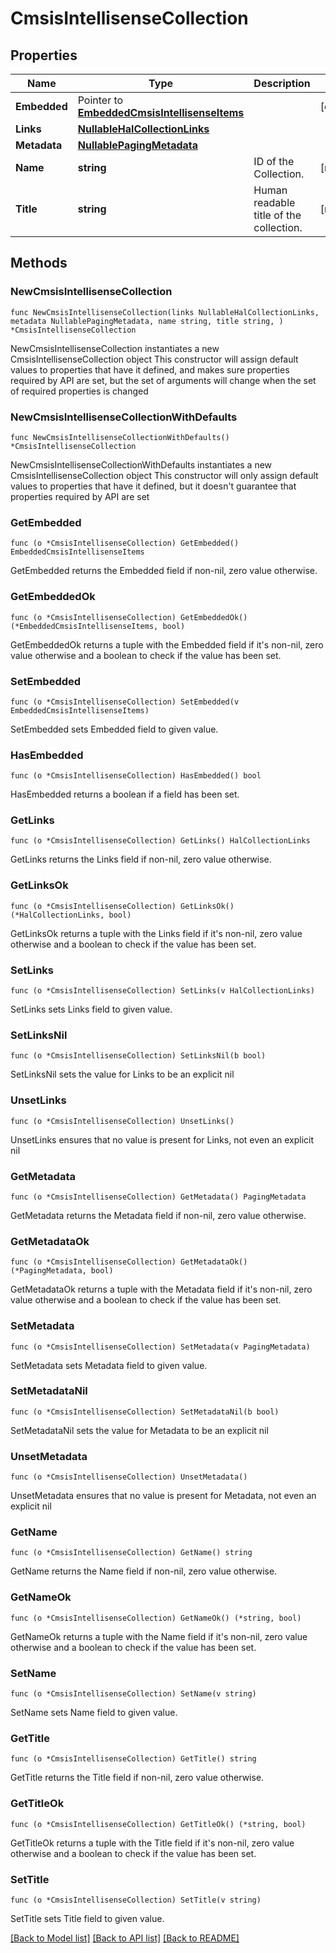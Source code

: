 <!--
Copyright (C) 2020-2025 Arm Limited or its affiliates and Contributors. All rights reserved.
SPDX-License-Identifier: Apache-2.0
-->
# CmsisIntellisenseCollection

## Properties

Name | Type | Description | Notes
------------ | ------------- | ------------- | -------------
**Embedded** | Pointer to [**EmbeddedCmsisIntellisenseItems**](EmbeddedCmsisIntellisenseItems.md) |  | [optional] 
**Links** | [**NullableHalCollectionLinks**](HalCollectionLinks.md) |  | 
**Metadata** | [**NullablePagingMetadata**](PagingMetadata.md) |  | 
**Name** | **string** | ID of the Collection. | [readonly] 
**Title** | **string** | Human readable title of the collection. | [readonly] 

## Methods

### NewCmsisIntellisenseCollection

`func NewCmsisIntellisenseCollection(links NullableHalCollectionLinks, metadata NullablePagingMetadata, name string, title string, ) *CmsisIntellisenseCollection`

NewCmsisIntellisenseCollection instantiates a new CmsisIntellisenseCollection object
This constructor will assign default values to properties that have it defined,
and makes sure properties required by API are set, but the set of arguments
will change when the set of required properties is changed

### NewCmsisIntellisenseCollectionWithDefaults

`func NewCmsisIntellisenseCollectionWithDefaults() *CmsisIntellisenseCollection`

NewCmsisIntellisenseCollectionWithDefaults instantiates a new CmsisIntellisenseCollection object
This constructor will only assign default values to properties that have it defined,
but it doesn't guarantee that properties required by API are set

### GetEmbedded

`func (o *CmsisIntellisenseCollection) GetEmbedded() EmbeddedCmsisIntellisenseItems`

GetEmbedded returns the Embedded field if non-nil, zero value otherwise.

### GetEmbeddedOk

`func (o *CmsisIntellisenseCollection) GetEmbeddedOk() (*EmbeddedCmsisIntellisenseItems, bool)`

GetEmbeddedOk returns a tuple with the Embedded field if it's non-nil, zero value otherwise
and a boolean to check if the value has been set.

### SetEmbedded

`func (o *CmsisIntellisenseCollection) SetEmbedded(v EmbeddedCmsisIntellisenseItems)`

SetEmbedded sets Embedded field to given value.

### HasEmbedded

`func (o *CmsisIntellisenseCollection) HasEmbedded() bool`

HasEmbedded returns a boolean if a field has been set.

### GetLinks

`func (o *CmsisIntellisenseCollection) GetLinks() HalCollectionLinks`

GetLinks returns the Links field if non-nil, zero value otherwise.

### GetLinksOk

`func (o *CmsisIntellisenseCollection) GetLinksOk() (*HalCollectionLinks, bool)`

GetLinksOk returns a tuple with the Links field if it's non-nil, zero value otherwise
and a boolean to check if the value has been set.

### SetLinks

`func (o *CmsisIntellisenseCollection) SetLinks(v HalCollectionLinks)`

SetLinks sets Links field to given value.


### SetLinksNil

`func (o *CmsisIntellisenseCollection) SetLinksNil(b bool)`

 SetLinksNil sets the value for Links to be an explicit nil

### UnsetLinks
`func (o *CmsisIntellisenseCollection) UnsetLinks()`

UnsetLinks ensures that no value is present for Links, not even an explicit nil
### GetMetadata

`func (o *CmsisIntellisenseCollection) GetMetadata() PagingMetadata`

GetMetadata returns the Metadata field if non-nil, zero value otherwise.

### GetMetadataOk

`func (o *CmsisIntellisenseCollection) GetMetadataOk() (*PagingMetadata, bool)`

GetMetadataOk returns a tuple with the Metadata field if it's non-nil, zero value otherwise
and a boolean to check if the value has been set.

### SetMetadata

`func (o *CmsisIntellisenseCollection) SetMetadata(v PagingMetadata)`

SetMetadata sets Metadata field to given value.


### SetMetadataNil

`func (o *CmsisIntellisenseCollection) SetMetadataNil(b bool)`

 SetMetadataNil sets the value for Metadata to be an explicit nil

### UnsetMetadata
`func (o *CmsisIntellisenseCollection) UnsetMetadata()`

UnsetMetadata ensures that no value is present for Metadata, not even an explicit nil
### GetName

`func (o *CmsisIntellisenseCollection) GetName() string`

GetName returns the Name field if non-nil, zero value otherwise.

### GetNameOk

`func (o *CmsisIntellisenseCollection) GetNameOk() (*string, bool)`

GetNameOk returns a tuple with the Name field if it's non-nil, zero value otherwise
and a boolean to check if the value has been set.

### SetName

`func (o *CmsisIntellisenseCollection) SetName(v string)`

SetName sets Name field to given value.


### GetTitle

`func (o *CmsisIntellisenseCollection) GetTitle() string`

GetTitle returns the Title field if non-nil, zero value otherwise.

### GetTitleOk

`func (o *CmsisIntellisenseCollection) GetTitleOk() (*string, bool)`

GetTitleOk returns a tuple with the Title field if it's non-nil, zero value otherwise
and a boolean to check if the value has been set.

### SetTitle

`func (o *CmsisIntellisenseCollection) SetTitle(v string)`

SetTitle sets Title field to given value.



[[Back to Model list]](../README.md#documentation-for-models) [[Back to API list]](../README.md#documentation-for-api-endpoints) [[Back to README]](../README.md)


